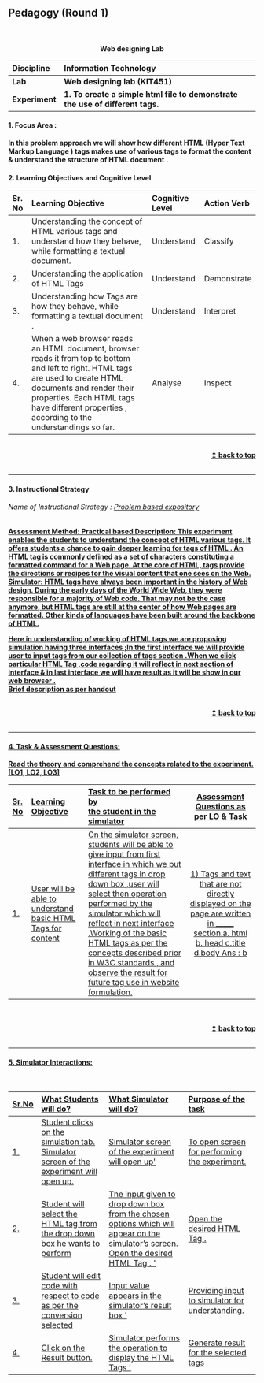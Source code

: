 ## Pedagogy (Round 1)
<p align="center">


<br>
<br>
<b> Web designing  Lab  <a name="top"></a> <br>
</p>

<b>Discipline | <b>Information Technology
:--|:--|
<b> Lab | <b> Web designing lab (KIT451)
<b> Experiment|     <b> 1. To create a simple html file to demonstrate the use of different tags.



<a name="LO"></a>
#### 1. Focus Area :
In this problem approach we will show how different HTML (Hyper Text Markup Language )  tags makes use of various tags to format the content & understand  the structure of HTML document .

#### 2. Learning Objectives and Cognitive Level


Sr. No |	Learning Objective	| Cognitive Level | Action Verb
:--|:--|:--|:-
1.| Understanding the concept of HTML various tags and understand how they behave, while formatting a textual document.| Understand | Classify
2.| Understanding the application of HTML Tags  | Understand | Demonstrate
3.| Understanding how Tags  are how they behave, while formatting a textual document .| Understand | Interpret
4.| When a web browser reads an HTML document, browser reads it from top to bottom and left to right. HTML tags are used to create HTML documents and render their properties. Each HTML tags have different properties , according to the understandings so far.| Analyse | Inspect  
 


<br/>
<div align="right">
    <b><a href="#top">↥ back to top</a></b>
</div>
<br/>
<hr>

<a name="IS"></a>
#### 3. Instructional Strategy
###### Name of Instructional Strategy  :    <u>  Problem based expository
Assessment Method: Practical based
Description:  This experiment enables the students to understand the concept of HTML various tags. It offers students a chance to gain deeper learning for tags  of HTML . An HTML tag is commonly defined as a set of characters constituting a formatted command for a Web page. At the core of HTML, tags provide the directions or recipes for the visual content that one sees on the Web.
 Simulator:  HTML tags have always been important in the history of Web design. During the early days of the World Wide Web, they were responsible for a majority of Web code. That may not be the case anymore, but HTML tags are still at the center of how Web pages are formatted. Other kinds of languages have been built around the backbone of HTML.
 
Here in understanding of working of HTML tags we are proposing simulation having three interfaces ;In the first interface we will  provide user to  input  tags from our  collection of tags section  .When we click particular HTML Tag ,code regarding it will reflect in next section of interface  & in last  interface we will have result as it will be show in our web browser .
<br>
 Brief description as per handout

<br/>
<div align="right">
    <b><a href="#top">↥ back to top</a></b>
</div>
<br/>
<hr>

<a name="AQ"></a>
#### 4. Task & Assessment Questions:

Read the theory and comprehend the concepts related to the experiment. [LO1, LO2, LO3]
<br>

Sr. No |	Learning Objective	| Task to be performed by <br> the student  in the simulator | Assessment Questions as per LO & Task
:--|:--|:--|:-:
1.| User will be able to understand basic HTML Tags for content | On the simulator screen, students will be able to give input from  first interface  in which we put different tags in drop  down box  ,user will select then operation performed by the simulator which will reflect in next interface .Working of the basic HTML tags as   per the concepts  described prior in W3C standards , and observe the  result for future tag use in website formulation. |1)  Tags and text that are not directly displayed on the page are written in _____ section.a. html  b. head  c.title d.body  Ans : b  | 2. | User will be able to identify and apply different  HTML Tags for content.  | On the simulator screen, students will be able to give input to understand different tags  and submit the value for the operation performed by the simulator. | Choose the correct HTML tag to make a text italic a. ii b. italics c. italic d. i  Ans : d





 <br>

 
<br/>
<div align="right">
    <b><a href="#top">↥ back to top</a></b>
</div>
<br/>
<hr>

<a name="SI"></a>

#### 5. Simulator Interactions:
<br>

Sr.No | What Students will do? |	What Simulator will do?	| Purpose of the task
:--|:--|:--|:--
1.| Student clicks on the simulation tab.	Simulator screen of the experiment will open up.	| Simulator screen of the experiment will open up' |	To open screen for performing the experiment.
2.| Student will select the HTML tag from the drop down box he wants to perform | The input given to drop down  box from the chosen options which will appear on the simulator’s screen.	Open the desired HTML Tag . '  | Open the desired HTML Tag .
3.| Student will edit code with respect to code  as per the conversion selected  |	Input value appears in the simulator’s  result box '|	Providing input to simulator  for understanding.
4.| 	Click on  the Result button. |Simulator performs the  operation to display the HTML Tags ' | Generate result for the selected tags

